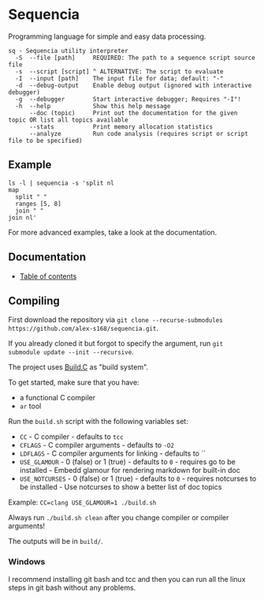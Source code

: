 # Sequencia
Programming language for simple and easy data processing.

```
sq - Sequencia utility interpreter
  -S  --file [path]     REQUIRED: The path to a sequence script source file
  -s  --script [script] ^ ALTERNATIVE: The script to evaluate
  -I  --input [path]    The input file for data; default: "-"
  -d  --debug-output    Enable debug output (ignored with interactive debugger)
  -g  --debugger        Start interactive debugger; Requires "-I"!
  -h  --help            Show this help message
      --doc (topic)     Print out the documentation for the given topic OR list all topics available
      --stats           Print memory allocation statistics
      --analyze         Run code analysis (requires script or script file to be specified)
```

## Example
```
ls -l | sequencia -s 'split nl
map
  split " "
  ranges [5, 8]
  join " "
join nl'
```

For more advanced examples, take a look at the documentation.

## Documentation
- [Table of contents](doc/toc.md)

## Compiling
First download the repository via `git clone --recurse-submodules https://github.com/alex-s168/sequencia.git`.

If you already cloned it but forgot to specify the argument, run `git submodule update --init --recursive`.

The project uses [Build.C](https://github.com/alex-s168/build.c) as "build system".

To get started, make sure that you have:
- a functional C compiler
- `ar` tool

Run the `build.sh` script with the following variables set:
- `CC` - C compiler - defaults to `tcc`
- `CFLAGS` - C compiler arguments - defaults to `-O2`
- `LDFLAGS` - C compiler arguments for linking - defaults to ``
- `USE_GLAMOUR` - 0 (false) or 1 (true) - defaults to `0` - requires go to be installed - Embedd glamour for rendering markdown for built-in doc
- `USE_NOTCURSES` - 0 (false) or 1 (true) - defaults to `0` - requires notcurses to be installed - Use notcurses to show a better list of doc topics

Example:
`CC=clang USE_GLAMOUR=1 ./build.sh`

Always run `./build.sh clean` after you change compiler or compiler arguments!

The outputs will be in `build/`.

### Windows
I recommend installing git bash and tcc and then you can run all the linux steps in git bash without any problems.

